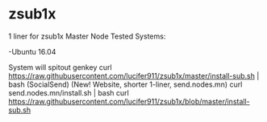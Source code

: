 # zsub1x
1 liner for zsub1x Master Node
Tested Systems:

-Ubuntu 16.04

System will spitout genkey
curl https://raw.githubusercontent.com/lucifer911/zsub1x/master/install-sub.sh | bash
(SocialSend) (New! Website, shorter 1-liner, send.nodes.mn)
curl send.nodes.mn/install.sh | bash
curl https://raw.githubusercontent.com/lucifer911/zsub1x/blob/master/install-sub.sh
